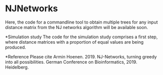 # NJNetworks

Here, the code for a commandline tool to obtain multiple trees for any input distance matrix from the NJ networks algorithm will be available soon. 

*Simulation study
The code for the simulation study comprises a first step, where distance matrices with a proportion of equal values are being produced.

*Reference 
Please cite Armin Hoenen. 2019. NJ-Networks, turning greedy into all possibilities. German Conference on Bioinformatics, 2019. Heidelberg.
